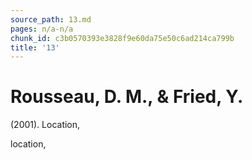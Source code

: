 ```yaml
---
source_path: 13.md
pages: n/a-n/a
chunk_id: c3b0570393e3828f9e60da75e50c6ad214ca799b
title: '13'
---
```

# Rousseau, D. M., & Fried, Y.

(2001). Location,

location,
